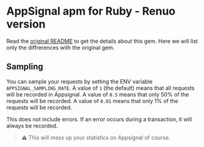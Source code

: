 # AppSignal apm for Ruby - Renuo version

Read the [original README](https://github.com/appsignal/appsignal-ruby) to get the details about this gem.
Here we will list only the diffrerences with the original gem.

## Sampling

You can sample your requests by setting the ENV variable `APPSIGNAL_SAMPLING_RATE`. A value of `1` (the default) means
that all requests will be recorded in Appsignal.
A value of `0.5` means that only 50% of the requests will be recorded.
A value of `0.01` means that only 1% of the requests will be recorded.

This does not include errors. If an error occurs during a transaction, it will always be recorded.

> ⚠️ This will mess up your statistics on Appsignal of course.


